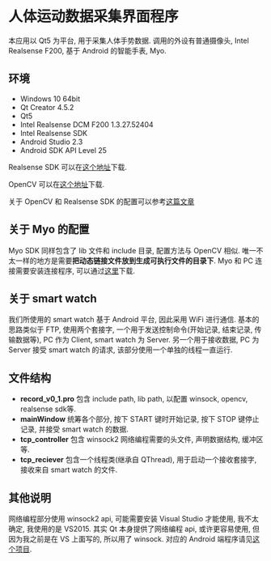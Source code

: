 # 人体运动数据采集界面程序
本应用以 Qt5 为平台, 用于采集人体手势数据. 调用的外设有普通摄像头, Intel Realsense F200, 基于 Android 的智能手表, Myo.

## 环境
- Windows 10 64bit
- Qt Creator 4.5.2
- Qt5
- Intel Realsense DCM F200 1.3.27.52404
- Intel Realsense SDK
- Android Studio 2.3
- Android SDK API Level 25

Realsense SDK 可以在[这个地址](https://pan.baidu.com/s/1ufNhnLiya_17Mp17_p514w)下载.

OpenCV 可以在[这个地址](https://pan.baidu.com/s/11nCLgG5aUTlNQXdQmWc2DA)下载.

关于 OpenCV 和 Realsense SDK 的配置可以参考[这篇文章](https://phreer.github.io/2018/03/28/setup_opencv_and_basic_usage.html)

## 关于 Myo 的配置
Myo SDK 同样包含了 lib 文件和 include 目录, 配置方法与 OpenCV 相似. 唯一不太一样的地方是需要**把动态链接文件放到生成可执行文件的目录下**.
Myo 和 PC 连接需要安装连接程序, 可以通过[这里](https://pan.baidu.com/s/1HyzBLp25o5lQCWQOWfDi4A)下载.

## 关于 smart watch
我们所使用的 smart watch 基于 Android 平台, 因此采用 WiFi 进行通信. 基本的思路类似于 FTP, 使用两个套接字, 一个用于发送控制命令(开始记录, 结束记录, 传输数据等), PC 作为 Client, smart watch 为 Server. 另一个用于接收数据, PC 为 Server 接受 smart watch 的请求, 该部分使用一个单独的线程一直运行.

## 文件结构
- **record_v0_1.pro** 包含 include path, lib path, 以配置 winsock, opencv, realsense sdk等.
- **mainWindow** 统筹各个部分, 按下 START 键时开始记录, 按下 STOP 键停止记录, 并接受 smart watch 的数据.
- **tcp_controller** 包含 winsock2 网络编程需要的头文件, 声明数据结构, 缓冲区等.
- **tcp_reciever** 包含一个线程类(继承自 QThread), 用于启动一个接收套接字, 接收来自 smart watch 的文件.

## 其他说明
网络编程部分使用 winsock2 api, 可能需要安装 Visual Studio 才能使用, 我不太确定, 我使用的是 VS2015.
其实 Qt 本身提供了网络编程 api, 或许更容易使用, 但因为我之前是在 VS 上面写的, 所以用了 winsock.
对应的 Android 端程序请见[这个项目](https://github.com/Phreer/getAccelearationRound).
